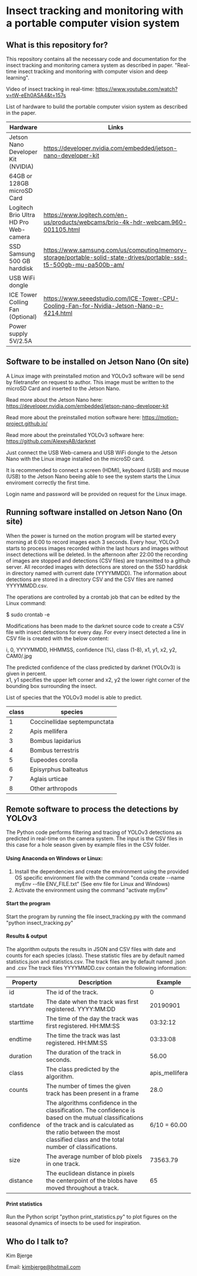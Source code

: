 # Insect tracking and monitoring with a portable computer vision system #

## What is this repository for? ##

This repository contains all the necessary code and documentation for the insect tracking and monitoring camera system as described in paper.
"Real-time insect tracking and monitoring with computer vision and deep learning".

Video of insect tracking in real-time: https://www.youtube.com/watch?v=tW-eEh0ASA4&t=157s

List of hardware to build the portable computer vision system as described in the paper.

| Hardware                                | Links                                                           |
|-----------------------------------------|------------------------------------------------------------------  |
| Jetson Nano Developer Kit (NVIDIA)      | https://developer.nvidia.com/embedded/jetson-nano-developer-kit |
| 64GB or 128GB microSD Card              | |
| Logitech Brio Ultra HD Pro Web-camera   | https://www.logitech.com/en-us/products/webcams/brio-4k-hdr-webcam.960-001105.html |
| SSD Samsung 500 GB harddisk             | https://www.samsung.com/us/computing/memory-storage/portable-solid-state-drives/portable-ssd-t5-500gb-mu-pa500b-am/ |
| USB WiFi dongle                         | |
| ICE Tower Colling Fan (Optional)        | https://www.seeedstudio.com/ICE-Tower-CPU-Cooling-Fan-for-Nvidia-Jetson-Nano-p-4214.html |
| Power supply 5V/2.5A                    | |


## Software to be installed on Jetson Nano (On site)

A Linux image with preinstalled motion and YOLOv3 software will be send by filetransfer on request to author.
This image must be written to the microSD Card and inserted to the Jetson Nano. 

Read more about the Jetson Nano here:
https://developer.nvidia.com/embedded/jetson-nano-developer-kit

Read more about the preinstalled motion software here:
https://motion-project.github.io/

Read more about the preinstalled YOLOv3 software here:
https://github.com/AlexeyAB/darknet

Just connect the USB Web-camera and USB WiFi dongle to the Jetson Nano with the Linux image installed on the microSD card.

It is recommended to connect a screen (HDMI), keyboard (USB) and mouse (USB) to the Jetson Nano beeing able 
to see the system starts the Linux enviroment correctly the first time.

Login name and password will be provided on request for the Linux image.

## Running software installed on Jetson Nano (On site)

When the power is turned on the motion program will be started every morning at 6:00 to record images each 3 seconds.
Every hour, YOLOv3 starts to process images recorded within the last hours and images without insect detections will be deleted.
In the afternoon after 22:00 the recording of images are stopped and detections (CSV files) are transmitted to a github server.
All recorded images with detections are stored on the SSD harddisk in directory named with current date (YYYYMMDD).
The information about detections are stored in a directory CSV and the CSV files are named YYYYMMDD.csv.

The operations are controlled by a crontab job that can be edited by the Linux command:

$ sudo crontab -e

Modifications has been made to the darknet source code to create a CSV file with insect detections for every day.
For every insect detected a line in CSV file is created with the below content:

i, 0, YYYYMMDD, HHMMSS, confidence (%), class (1-8), x1, y1, x2, y2, CAM0/<imagefilename>.jpg

The predicted confidence of the class predicted by darknet (YOLOv3) is given in percent.  
x1, y1 specifies the upper left corner and x2, y2 the lower right corner of the bounding box surrounding the insect.

List of species that the YOLOv3 model is able to predict. 

| class | species                         |
|-------|---------------------------------|
|  1	  | Coccinellidae septempunctata    |
|  2	  | Apis mellifera                  |   
|  3	  | Bombus lapidarius               |
|  4	  | Bombus terrestris               |
|  5	  | Eupeodes corolla                |
|  6	  | Episyrphus balteatus            |
|  7	  | Aglais urticae                  |
|  8	  | Other arthropods                |


## Remote software to process the detections by YOLOv3

The Python code performs filtering and tracing of YOLOv3 detections as predicted in real-time on the camera system.
The input is the CSV files in this case for a hole season given by example files in the CSV folder. 

#### Using Anaconda on Windows or Linux: ####
1. Install the dependencies and create the environment using the provided OS specific environment file with the command "conda create --name myEnv --file ENV_FILE.txt" (See env file for Linux and Windows)
2. Activate the environment using the command "activate myEnv"

#### Start the program ####
Start the program by running the file insect_tracking.py with the command "python insect_tracking.py"

#### Results & output ####
The algorithm outputs the results in JSON and CSV files with date and counts for each species (class).
These statistic files are by default named statistics.json and statistics.csv. The track files are by default named <DirectoryName>.json and <DirectoryName>.csv
The track files YYYYMMDD.csv contain the following information:

| Property | Description | Example |
|--------------|----------|----------|
| id | The id of the track. | 0 |
| startdate | The date when the track was first registered. YYYY:MM:DD | 20190901 |
| starttime  | The time of the day the track was first registered. HH:MM:SS | 03:32:12 |
| endtime | The time the track was last registered. HH:MM:SS | 03:33:08 |
| duration | The duration of the track in seconds. | 56.00 |
| class | The class predicted by the algorithm. | apis_mellifera|
| counts | The number of times the given track has been present in a frame | 28.0 |
| confidence | The algorithms confidence in the classification. The confidence is based on the mutual classifications of the track and is calculated as the ratio between the most classified class and the total number of classifications. | 6/10 = 60.00 |
| size | The average number of blob pixels in one track. | 73563.79 |
| distance | The euclidean distance in pixels the centerpoint of the blobs have moved throughout a track. | 65 | 

#### Print statistics ####
Run the Python script "python print_statistics.py" to plot figures on the seasonal dynamics of insects to be used for inspiration.
  
## Who do I talk to? ##
Kim Bjerge

Email: kimbjerge@hotmail.com
